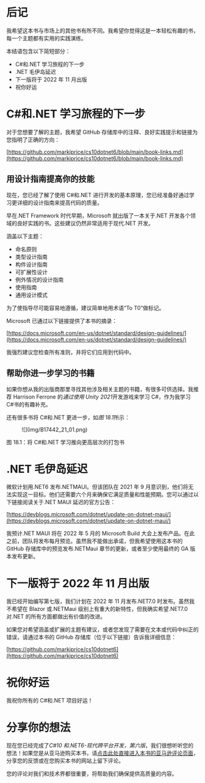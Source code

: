 # 后记

我希望这本书与市场上的其他书有所不同。我希望你觉得这是一本轻松有趣的书，每一个主题都有实用的实践演练。

本结语包含以下简短部分：

*   C#和.NET 学习旅程的下一步
*   .NET 毛伊岛延迟
*   下一版将于 2022 年 11 月出版
*   祝你好运

# C#和.NET 学习旅程的下一步

对于您想要了解的主题，我希望 GitHub 存储库中的注释、良好实践提示和链接为您指明了正确的方向：

[https://github.com/markjprice/cs10dotnet6/blob/main/book-links.md](https://github.com/markjprice/cs10dotnet6/blob/main/book-links.md)

## 用设计指南提高你的技能

现在，您已经了解了使用 C#和.NET 进行开发的基本原理，您已经准备好通过学习更详细的设计指南来提高代码的质量。

早在.NET Framework 时代早期，Microsoft 就出版了一本关于.NET 开发各个领域的良好实践的书。这些建议仍然非常适用于现代.NET 开发。

涵盖以下主题：

*   命名原则
*   类型设计指南
*   构件设计指南
*   可扩展性设计
*   例外情况的设计指南
*   使用指南
*   通用设计模式

为了使指导尽可能容易地遵循，建议简单地用术语“To T0”做标记。

Microsoft 已通过以下链接提供了本书的摘录：

[https://docs.microsoft.com/en-us/dotnet/standard/design-guidelines/](https://docs.microsoft.com/en-us/dotnet/standard/design-guidelines/)

我强烈建议您检查所有准则，并将它们应用到代码中。

## 帮助你进一步学习的书籍

如果你想从我的出版商那里寻找其他涉及相关主题的书籍，有很多可供选择。我推荐 Harrison Ferrone 的*通过使用 Unity 2021*开发游戏来学习 C#，作为我学习 C#书的有趣补充。

还有很多书将 C#和.NET 更进一步，如*图 18.1*所示：

<figure class="mediaobject">![](img/B17442_21_01.png)</figure>

图 18.1：将 C#和.NET 学习推向更高层次的打包书

# .NET 毛伊岛延迟

微软计划用.NET6 发布.NETMAUI。但该团队在 2021 年 9 月意识到，他们将无法实现这一目标。他们还需要六个月来确保它满足质量和性能预期。您可以通过以下链接阅读关于.NET MAUI 延迟的官方公告：

[https://devblogs.microsoft.com/dotnet/update-on-dotnet-maui/](https://devblogs.microsoft.com/dotnet/update-on-dotnet-maui/)

我预计.NET MAUI 将在 2022 年 5 月的 Microsoft Build 大会上发布产品。在此之前，团队将发布每月预览。虽然我不能做出承诺，但我希望使用这本书的 GitHub 存储库中的预览发布.NETMaui 章节的更新，或者至少使用最终的 GA 版本发布更新。

# 下一版将于 2022 年 11 月出版

我已经开始编写第七版，我们计划在 2022 年 11 月发布.NET7.0 时发布。虽然我不希望在 Blazor 或.NETMaui 级别上有重大的新特性，但我确实希望.NET7.0 对.NET 的所有方面都做出有价值的改进。

如果您对希望涵盖或扩展的主题有建议，或者您发现了需要在文本或代码中纠正的错误，请通过本书的 GitHub 存储库（位于以下链接）告诉我详细信息：

[https://github.com/markjprice/cs10dotnet6](https://github.com/markjprice/cs10dotnet6)

# 祝你好运

我祝你所有的 C#和.NET 项目好运！

# 分享你的想法

现在您已经完成了*C#10 和.NET6-现代跨平台开发，第六版*，我们很想听听您的想法！如果您是从亚马逊购买本书，请[点击此处直接进入本书的亚马逊评论页面](https://packt.link/r/1801077363)，分享您的反馈或在您购买本书的网站上留下评论。

您的评论对我们和技术界都很重要，将帮助我们确保提供高质量的内容。
